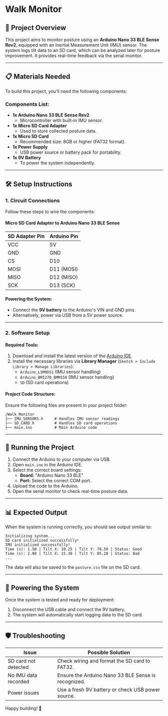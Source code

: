 # Walk Monitor

## 📖 Project Overview
This project aims to monitor posture using an **Arduino Nano 33 BLE Sense Rev2**, equipped with an Inertial Measurement Unit (IMU) sensor. The system logs tilt data to an SD card, which can be analyzed later for posture improvement. It provides real-time feedback via the serial monitor.

---

## 📋 Materials Needed

To build this project, you'll need the following components:

### Components List:
- **1x Arduino Nano 33 BLE Sense Rev2**  
  - Microcontroller with built-in IMU sensor.
- **1x Micro SD Card Adapter**  
  - Used to store collected posture data.
- **1x Micro SD Card**  
  - Recommended size: 8GB or higher (FAT32 format).
- **1x Power Supply**  
  - USB power source or battery pack for portability.
- **1x 9V Battery**  
  - To power the system independently.

---

## 🛠 Setup Instructions

### 1. Circuit Connections

Follow these steps to wire the components:

#### **Micro SD Card Adapter to Arduino Nano 33 BLE Sense**
| SD Adapter Pin | Arduino Pin |
|----------------|-------------|
| VCC            | 5V         |
| GND            | GND          |
| CS             | D10           |
| MOSI           | D11 (MOSI)    |
| MISO           | D12 (MISO)    |
| SCK            | D13 (SCK)     |

#### **Powering the System:**
- Connect the **9V battery** to the Arduino's VIN and GND pins.
- Alternatively, power via USB from a 5V power source.

---

### 2. Software Setup

#### **Required Tools:**
1. Download and install the latest version of the [Arduino IDE](https://www.arduino.cc/en/software).
2. Install the necessary libraries via **Library Manager** (`Sketch > Include Library > Manage Libraries`):
   - `Arduino_LSM9DS1` (IMU sensor handling)
   - `Arduino_BMI270_BMM150` (IMU sensor handling)
   - `SD` (SD card operations)

#### **Project Code Structure:**
Ensure the following files are present in your project folder:

```
/Walk_Monitor
├── IMU_SENSORS.h     # Handles IMU sensor readings
├── SD_CARD.h         # Handles SD card operations
├── main.ino          # Main Arduino code
```

---

## 🚀 Running the Project

1. Connect the Arduino to your computer via USB.
2. Open `main.ino` in the Arduino IDE.
3. Select the correct board settings:
   - **Board:** "Arduino Nano 33 BLE"
   - **Port:** Select the correct COM port.
4. Upload the code to the Arduino.
5. Open the serial monitor to check real-time posture data.

---

## 📊 Expected Output

When the system is running correctly, you should see output similar to:

```
Initializing system...
SD card initialized successfully!
IMU initialized successfully!
Time (s): 1.50 | Tilt X: 10.25 | Tilt Y: 78.50 | Status: Good
Time (s): 2.00 | Tilt X: 15.30 | Tilt Y: 85.20 | Status: Bad
...
```

The data will also be saved to the `posture.csv` file on the SD card.

---

## 🔋 Powering the System

Once the system is tested and ready for deployment:

1. Disconnect the USB cable and connect the 9V battery.
2. The system will automatically start logging data to the SD card.

---

## 🛡 Troubleshooting

| Issue                  | Possible Solution                                      |
|------------------------|--------------------------------------------------------|
| SD card not detected   | Check wiring and format the SD card to FAT32.          |
| No IMU data recorded   | Ensure the Arduino Nano 33 BLE Sense is recognized.    |
| Power issues           | Use a fresh 9V battery or check USB power source.      |


Happy building! 🚀

